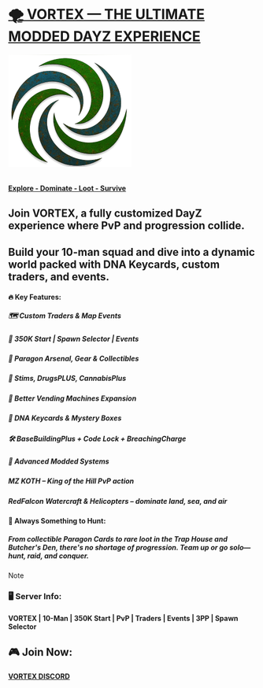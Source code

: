 # <INS>🌪️ VORTEX — THE ULTIMATE MODDED DAYZ EXPERIENCE</INS>
 
######                                                                                ![](https://github.com/gitvtex/VortexServerLogo/blob/main/Dayz/rustyV250.png)

#### <INS> Explore - Dominate - Loot - Survive</INS>


## Join VORTEX, a fully customized DayZ experience where PvP and progression collide. 
## Build your 10-man squad and dive into a dynamic world packed with DNA Keycards, custom traders, and events.

#### 🔥 Key Features:
##### 🗺️ Custom Traders & Map Events
##### 🎯 350K Start | Spawn Selector | Events
##### 🔫 Paragon Arsenal, Gear & Collectibles
##### 💉 Stims, DrugsPLUS, CannabisPlus
##### 💾 Better Vending Machines Expansion
##### 🔑 DNA Keycards & Mystery Boxes
##### 🛠️ BaseBuildingPlus + Code Lock + BreachingCharge
##### 🚀 Advanced Modded Systems
##### MZ KOTH – King of the Hill PvP action
##### RedFalcon Watercraft & Helicopters – dominate land, sea, and air

#### 🧩 Always Something to Hunt:
##### From collectible Paragon Cards to rare loot in the Trap House and Butcher's Den, there's no shortage of progression. Team up or go solo—hunt, raid, and conquer.

> [!NOTE]
>### 🖥️ Server Info:
#### VORTEX | 10-Man | 350K Start | PvP | Traders | Events | 3PP | Spawn Selector
## 🎮 Join Now: 
#### [VORTEX DISCORD](https://discord.gg/HYZXB2fWZ2)
